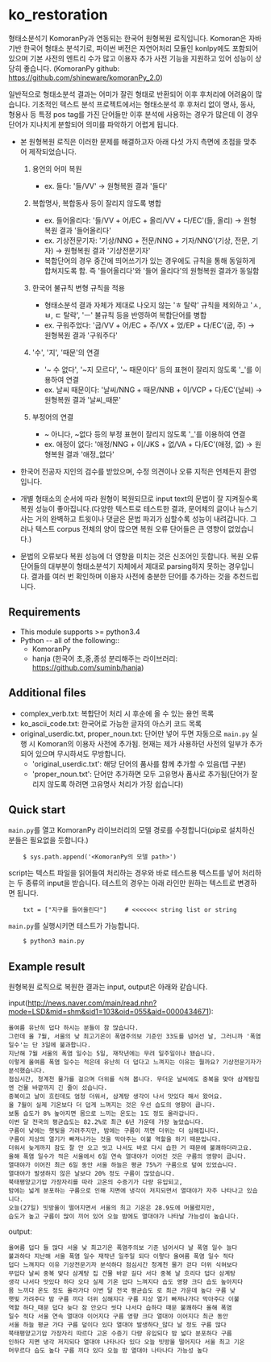 # ko_restoration
형태소분석기 KomoranPy과 연동되는 한국어 원형복원 로직입니다. 
Komoran은 자바 기반 한국어 형태소 분석기로, 파이썬 버전은 자연어처리 모듈인 konlpy에도 포함되어 있으며 기본 사전의 엔트리 수가 많고 이용자 추가 사전 기능을 지원하고 있어 성능이 상당히 좋습니다.
(KomoranPy github: https://github.com/shineware/komoranPy_2.0)

일반적으로 형태소분석 결과는 어미가 잘린 형태로 반환되어 이후 후처리에 어려움이 많습니다. 기초적인 텍스트 분석 프로젝트에서는 형태소분석 후 후처리 없이 명사, 동사, 형용사 등 특정 pos tag를 가진 단어들만 이후 분석에 사용하는 경우가 많은데 이 경우 단어가 지나치게 분할되어 의미를 파악하기 어렵게 됩니다.


* 본 원형복원 로직은 이러한 문제를 해결하고자 아래 다섯 가지 측면에 초점을 맞추어 제작되었습니다.

    1. 용언의 어미 복원
        - ex. 들다: '들/VV' -> 원형복원 결과 '들다'
        
    2. 복합명사, 복합동사 등이 잘리지 않도록 병합
        - ex. 들어올리다: '들/VV + 어/EC + 올리/VV + 다/EC'(들, 올리) -> 원형복원 결과 '들어올리다'
        - ex. 기상전문기자: '기상/NNG + 전문/NNG + 기자/NNG'(기상, 전문, 기자) -> 원형복원 결과 '기상전문기자'
        - 복합단어의 경우 중간에 띄어쓰기가 있는 경우에도 규칙을 통해 동일하게 합쳐지도록 함. 즉 '들어올리다'와 '들어 올리다'의 원형복원 결과가 동일함
    
    3. 한국어 불규칙 변형 규칙을 적용
        - 형태소분석 결과 자체가 제대로 나오지 않는 'ㅎ 탈락' 규칙을 제외하고 'ㅅ, ㅂ, ㄷ 탈락', 'ㅡ' 불규칙 등을 반영하여 복합단어를 병합
        - ex. 구워주었다: '굽/VV + 어/EC + 주/VX + 었/EP + 다/EC'(굽, 주) -> 원형복원 결과 '구워주다'
        
    4. '수', '지', '때문'의 연결
        - '~ 수 없다', '~지 모르다', '~ 때문이다' 등의 표현이 잘리지 않도록 '_'를 이용하여 연결
        - ex. 날씨 때문이다: '날씨/NNG + 때문/NNB + 이/VCP + 다/EC'(날씨) -> 원형복원 결과 '날씨_때문'
        
    5. 부정어의 연결
        - ~ 아니다, ~없다 등의 부정 표현이 잘리지 않도록 '_'를 이용하여 연결
        - ex. 애정이 없다: '애정/NNG + 이/JKS + 없/VA + 다/EC'(애정, 없) -> 원형복원 결과 '애정_없다'


* 한국어 전공자 지인의 검수를 받았으며, 수정 의견이나 오류 지적은 언제든지 환영입니다.

* 개별 형태소의 순서에 따라 원형이 복원되므로 input text의 문법이 잘 지켜질수록 복원 성능이 좋아집니다.(다양한 텍스트로 테스트한 결과, 문어체의 글이나 뉴스기사는 거의 완벽하고 트윗이나 댓글은 문법 파괴가 심할수록 성능이 내려갑니다. 그러나 텍스트 corpus 전체의 양이 많으면 복원 오류 단어들은 큰 영향이 없었습니다.)

* 문법의 오류보다 복원 성능에 더 영향을 미치는 것은 신조어인 듯합니다. 복원 오류 단어들의 대부분이 형태소분석기 자체에서 제대로 parsing하지 못하는 경우입니다. 결과를 여러 번 확인하며 이용자 사전에 충분한 단어를 추가하는 것을 추천드립니다.


## Requirements
* This module supports >= python3.4
* Python -- all of the following::
    - KomoranPy
    - hanja (한국어 초,중,종성 분리해주는 라이브러리: https://github.com/suminb/hanja)


## Additional files
* complex_verb.txt: 복합단어 처리 시 후순에 올 수 있는 용언 목록
* ko_ascii_code.txt: 한국어로 가능한 글자의 아스키 코드 목록
* original_userdic.txt, proper_noun.txt: 단어만 넣어 두면 자동으로 `main.py` 실행 시 Komoran의 이용자 사전에 추가됨. 현재는 제가 사용하던 사전의 일부가 추가되어 있으며 무시하셔도 무방합니다.
    - 'original_userdic.txt': 해당 단어의 품사를 함께 추가할 수 있음(탭 구분) 
    - 'proper_noun.txt': 단어만 추가하면 모두 고유명사 품사로 추가됨(단어가 잘리지 않도록 하려면 고유명사 처리가 가장 쉽습니다)


## Quick start
`main.py`를 열고 KomoranPy 라이브러리의 모델 경로를 수정합니다(pip로 설치하신 분들은 필요없을 듯합니다.)
``` python3
    $ sys.path.append('<KomoranPy의 모델 path>')
```

script는 텍스트 파일을 읽어들여 처리하는 경우와 바로 테스트용 텍스트를 넣어 처리하는 두 종류의 input을 받습니다. 테스트의 경우는 아래 라인만 원하는 텍스트로 변경하면 됩니다. 
```
    txt = ["지구를 들어올린다"]     # <<<<<<< string list or string
```

`main.py`를 실행시키면 테스트가 가능합니다.
``` sh
    $ python3 main.py
```

## Example result
원형복원 로직으로 복원한 결과는 input, output은 아래와 같습니다.

input(http://news.naver.com/main/read.nhn?mode=LSD&mid=shm&sid1=103&oid=055&aid=0000434671):
```
올여름 유난히 덥다 하시는 분들이 참 많습니다. 
그런데 올 7월, 서울의 낮 최고기온이 폭염주의보 기준인 33도를 넘어선 날, 그러니까 '폭염 일수'는 단 3일에 불과합니다. 
지난해 7월 서울의 폭염 일수는 5일, 재작년에는 무려 일주일이나 됐습니다. 
이렇게 올여름 폭염 일수는 적은데 유난히 더 덥다고 느껴지는 이유는 뭘까요? 기상전문기자가 분석했습니다. 
점심시간, 청계천 물가를 걸으며 더위를 식혀 봅니다. 무더운 날씨에도 중복을 맞아 삼계탕집엔 건물 바깥까지 긴 줄이 섰습니다. 
중복이고 날이 흐린데도 엄청 더워서, 삼계탕 생각이 나서 맛있다 해서 왔어요. 
올 7월이 실제 기온보다 더 덥게 느껴지는 것은 우선 습도의 영향이 큽니다. 
보통 습도가 8% 높아지면 몸으로 느끼는 온도는 1도 정도 올라갑니다. 
이번 달 전국의 평균습도는 82.2%로 최근 6년 가운데 가장 높았습니다. 
구름이 낮에는 햇빛을 가려주지만, 밤에는 구름이 끼면 더위는 더 심해집니다. 
구름이 지상의 열기가 빠져나가는 것을 막아주는 이불 역할을 하기 때문입니다. 
더워서 늦게까지 잠도 잘 안 오고 씻고 나서도 바로 다시 습한 거 때문에 불쾌하더라고요. 
올해 폭염 일수가 적은 서울에서 6일 연속 열대야가 이어진 것은 구름의 영향이 큽니다. 
열대야가 이어진 최근 6일 동안 서울 하늘은 평균 75%가 구름으로 덮여 있었습니다. 
열대야가 발생하지 않은 날보다 20% 정도 구름이 많았습니다. 
북태평양고기압 가장자리를 따라 고온의 수증기가 다량 유입되고, 
밤에는 넓게 분포하는 구름으로 인해 지면에 냉각이 저지되면서 열대야가 자주 나타나고 있습니다. 
오늘(27일) 빗방울이 떨어지면서 서울의 최고 기온은 28.9도에 머물렀지만, 
습도가 높고 구름이 많이 끼어 있어 오늘 밤에도 열대야가 나타날 가능성이 높습니다.
```

output:
```
올여름 덥다 들 많다 서울 낮 최고기온 폭염주의보 기준 넘어서다 날 폭염 일수 늘다 
불과하다 지난해 서울 폭염 일수 재작년 일주일 되다 이렇다 올여름 폭염 일수 적다 
덥다 느껴지다 이유 기상전문기자 분석하다 점심시간 청계천 물가 걷다 더위 식혀보다 
무덥다 날씨 중복 맞다 삼계탕 집 건물 바깥 길다 서다 중복 날 흐리다 덥다 삼계탕 
생각 나서다 맛있다 하다 오다 실제 기온 덥다 느껴지다 습도 영향 크다 습도 높아지다 
몸 느끼다 온도 정도 올라가다 이번 달 전국 평균습도 로 최근 가운데 높다 구름 낮 
햇빛 가려주다 밤 구름 끼다 더위 심해지다 구름 지상 열기 빠져나가다 막아주다 이불 
역할 하다_때문 덥다 늦다 잠 안오다 씻다 나서다 습하다 때문 불쾌하다 올해 폭염 
일수 적다 서울 연속 열대야 이어지다 구름 영향 크다 열대야 이어지다 최근 동안 
서울 하늘 평균 가다 구름 덮이다 있다 열대야 발생하다_않다 날 정도 구름 많다 
북태평양고기압 가장자리 따르다 고온 수증기 다량 유입되다 밤 넓다 분포하다 구름 
인하다 지면 냉각 저지되다 열대야 나타나다 있다 오늘 빗방울 떨어지다 서울 최고 기온 
머무르다 습도 높다 구름 끼다 있다 오늘 밤 열대야 나타나다 가능성 높다
```


